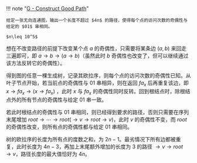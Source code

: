 !!! note "[G - Construct Good Path](https://atcoder.jp/contests/abc244/tasks/abc244_g)"

    给定一张无向连通图，输出一个长度不超过 $4n$ 的路径，使得每个点的访问次数的奇偶性与给定的 $01$ 串相同。

    $n\leq 10^5$

想在不改变路径的前提下改变某个点 $a$ 的奇偶性，只需要将某条边 $(a,b)$ 来回走三遍即可，即 $a\rightarrow b\rightarrow (a\rightarrow b)$（虽然此时 $b$ 奇偶性也改变了，但可以继续通过该方法反转它的奇偶性）。

得到图的任意一棵生成树，记录其欧拉序，则每个点的访问次数的奇偶性已知。从叶子节点开始，若当前点的奇偶性与 $01$ 串相异，则在返回 $fa_x$ 后再重复该边，即 $x\rightarrow fa_x\rightarrow (x\rightarrow fa_x)$ ，此时 $x$ 与 $fa_x$ 的奇偶性同时反转。回到根结点时，除根结点外的所有节点的奇偶性与给定 $01$ 串一致。

若此时根结点的奇偶性与 $01$ 串相同，则已经得到要求的路径，否则只需要在序列末尾增加 $root \rightarrow \cdots\rightarrow root(\rightarrow v\rightarrow root\rightarrow v)$，此时 $v$ 的奇偶性不变，而 $root$ 的奇偶性改变，则所有点的奇偶性都与给定 $01$ 串相同。

树的欧拉序的长度为所有点的度数之和，为 $2n-1$。最劣情况下所有边都被重复，此时长度为 $4n-3$，再加上末尾额外增加的长度为 $3$ 的路径 $\rightarrow v\rightarrow root\rightarrow v$，路径长度的最大值恰好为 $4n$。